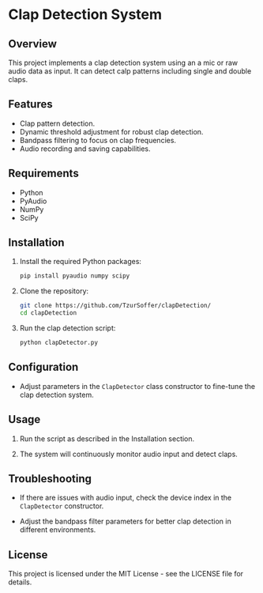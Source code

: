 # Clap Detection System

## Overview

This project implements a clap detection system using an a mic or raw audio data as input. It can detect calp patterns including single and double claps.

## Features

- Clap pattern detection.
- Dynamic threshold adjustment for robust clap detection.
- Bandpass filtering to focus on clap frequencies.
- Audio recording and saving capabilities.

## Requirements

- Python
- PyAudio
- NumPy
- SciPy

## Installation

1. Install the required Python packages:

   ```bash
   pip install pyaudio numpy scipy
   ```

2. Clone the repository:

   ```bash
   git clone https://github.com/TzurSoffer/clapDetection/
   cd clapDetection
   ```

3. Run the clap detection script:

   ```bash
   python clapDetector.py
   ```

## Configuration

- Adjust parameters in the `ClapDetector` class constructor to fine-tune the clap detection system.

## Usage

1. Run the script as described in the Installation section.

2. The system will continuously monitor audio input and detect claps.

## Troubleshooting

- If there are issues with audio input, check the device index in the `ClapDetector` constructor.

- Adjust the bandpass filter parameters for better clap detection in different environments.

## License

This project is licensed under the MIT License - see the LICENSE file for details.
